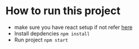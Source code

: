 # How to run this project
- make sure you have react setup if not refer [here](https://react.dev/) 
- Install depdencies `npm install`
- Run project `npm start`
